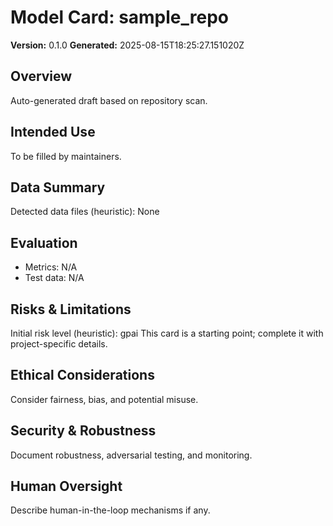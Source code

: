 # Model Card: sample_repo

**Version:** 0.1.0
**Generated:** 2025-08-15T18:25:27.151020Z

## Overview
Auto-generated draft based on repository scan.

## Intended Use
To be filled by maintainers.

## Data Summary
Detected data files (heuristic): None

## Evaluation
- Metrics: N/A
- Test data: N/A

## Risks & Limitations
Initial risk level (heuristic): gpai
This card is a starting point; complete it with project-specific details.

## Ethical Considerations
Consider fairness, bias, and potential misuse.

## Security & Robustness
Document robustness, adversarial testing, and monitoring.

## Human Oversight
Describe human-in-the-loop mechanisms if any.
